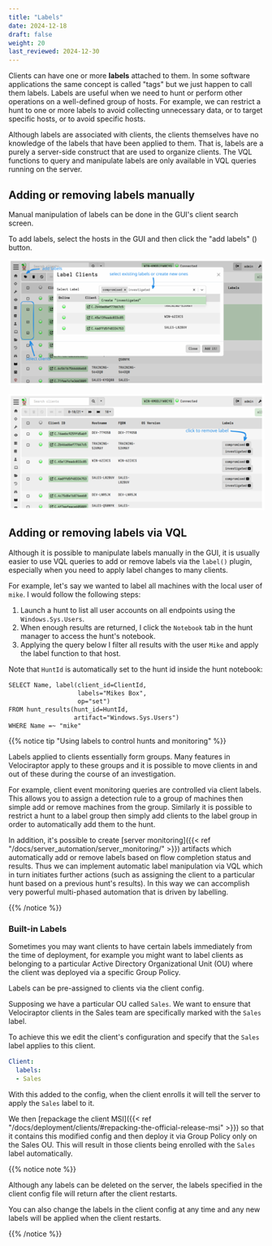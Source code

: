 ```yaml
---
title: "Labels"
date: 2024-12-18
draft: false
weight: 20
last_reviewed: 2024-12-30
---
```


Clients can have one or more **labels** attached to them. In some software
applications the same concept is called "tags" but we just happen to call them
labels. Labels are useful when we need to hunt or perform other operations on a
well-defined group of hosts. For example, we can restrict a hunt to one or more
labels to avoid collecting unnecessary data, or to target specific hosts, or to
avoid specific hosts.

Although labels are associated with clients, the clients themselves have no
knowledge of the labels that have been applied to them. That is, labels are a
purely a server-side construct that are used to organize clients. The VQL
functions to query and manipulate labels are only available in VQL queries
running on the server.

## Adding or removing labels manually

Manual manipulation of labels can be done in the GUI's client search screen.

To add labels, select the hosts in the GUI and then click the "add labels"
(<i class="fas fa-tags"></i>)
button.

![Adding labels](labels.svg)

![Removing labels](labels_remove.svg)

## Adding or removing labels via VQL

Although it is possible to manipulate labels manually in the GUI, it is usually
easier to use VQL queries to add or remove labels via the `label()` plugin,
especially when you need to apply label changes to many clients.

For example, let's say we wanted to label all machines with the local
user of `mike`. I would follow the following steps:

1. Launch a hunt to list all user accounts on all endpoints using the
`Windows.Sys.Users`.
2. When enough results are returned, I click the `Notebook` tab in the
   hunt manager to access the hunt's notebook.
3. Applying the query below I filter all results with the user `Mike`
   and apply the label function to that host.

Note that `HuntId` is automatically set to the hunt id inside the hunt notebook:

```vql
SELECT Name, label(client_id=ClientId,
                   labels="Mikes Box",
                   op="set")
FROM hunt_results(hunt_id=HuntId,
                  artifact="Windows.Sys.Users")
WHERE Name =~ "mike"
```

{{% notice tip "Using labels to control hunts and monitoring" %}}

Labels applied to clients essentially form groups. Many features in
Velociraptor apply to these groups and it is possible to move clients
in and out of these during the course of an investigation.

For example, client event monitoring queries are controlled via client
labels. This allows you to assign a detection rule to a group of
machines then simple add or remove machines from the group.  Similarly
it is possible to restrict a hunt to a label group then simply add
clients to the label group in order to automatically add them to the
hunt.

In addition, it's possible to create
[server monitoring]({{< ref "/docs/server_automation/server_monitoring/" >}})
artifacts which automatically add or remove labels based on flow completion
status and results. Thus we can implement automatic label manipulation via VQL
which in turn initiates further actions (such as assigning the client to a
particular hunt based on a previous hunt's results). In this way we can
accomplish very powerful multi-phased automation that is driven by labelling.

{{% /notice %}}


### Built-in Labels

Sometimes you may want clients to have certain labels immediately from the time
of deployment, for example you might want to label clients as belonging to a
particular Active Directory Organizational Unit (OU) where the client was
deployed via a specific Group Policy.

Labels can be pre-assigned to clients via the client config.

Supposing we have a particular OU called `Sales`. We want to ensure that
Velociraptor clients in the Sales team are specifically marked with the `Sales`
label.

To achieve this we edit the client's configuration and specify that the `Sales`
label applies to this client.

```yaml
Client:
  labels:
  - Sales
```

With this added to the config, when the client enrolls it will tell the server
to apply the `Sales` label to it.

We then
[repackage the client MSI]({{< ref "/docs/deployment/clients/#repacking-the-official-release-msi" >}})
so that it contains this modified config and then deploy it via Group Policy
only on the Sales OU. This will result in those clients being enrolled with the
`Sales` label automatically.


{{% notice note %}}

Although any labels can be deleted on the server, the labels specified in the
client config file will return after the client restarts.

You can also change the labels in the client config at any time and any new
labels will be applied when the client restarts.

{{% /notice %}}
